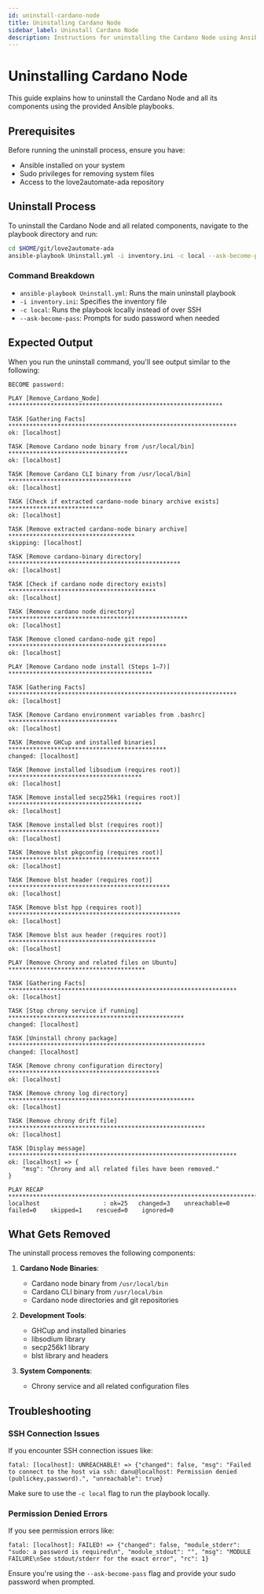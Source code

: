 ```yaml
---
id: uninstall-cardano-node
title: Uninstalling Cardano Node
sidebar_label: Uninstall Cardano Node
description: Instructions for uninstalling the Cardano Node using Ansible playbooks
---
```


# Uninstalling Cardano Node

This guide explains how to uninstall the Cardano Node and all its components using the provided Ansible playbooks.

## Prerequisites

Before running the uninstall process, ensure you have:

- Ansible installed on your system
- Sudo privileges for removing system files
- Access to the love2automate-ada repository

## Uninstall Process

To uninstall the Cardano Node and all related components, navigate to the playbook directory and run:

```bash
cd $HOME/git/love2automate-ada
ansible-playbook Uninstall.yml -i inventory.ini -c local --ask-become-pass
```

### Command Breakdown

- `ansible-playbook Uninstall.yml`: Runs the main uninstall playbook
- `-i inventory.ini`: Specifies the inventory file
- `-c local`: Runs the playbook locally instead of over SSH
- `--ask-become-pass`: Prompts for sudo password when needed

## Expected Output

When you run the uninstall command, you'll see output similar to the following:

```
BECOME password: 

PLAY [Remove_Cardano_Node] *************************************************************

TASK [Gathering Facts] *****************************************************************
ok: [localhost]

TASK [Remove Cardano node binary from /usr/local/bin] **********************************
ok: [localhost]

TASK [Remove Cardano CLI binary from /usr/local/bin] ***********************************
ok: [localhost]

TASK [Check if extracted cardano-node binary archive exists] ***************************
ok: [localhost]

TASK [Remove extracted cardano-node binary archive] ************************************
skipping: [localhost]

TASK [Remove cardano-binary directory] *************************************************
ok: [localhost]

TASK [Check if cardano node directory exists] ******************************************
ok: [localhost]

TASK [Remove cardano node directory] ***************************************************
ok: [localhost]

TASK [Remove cloned cardano-node git repo] *********************************************
ok: [localhost]

PLAY [Remove Cardano node install (Steps 1–7)] *****************************************

TASK [Gathering Facts] *****************************************************************
ok: [localhost]

TASK [Remove Cardano environment variables from .bashrc] *******************************
ok: [localhost]

TASK [Remove GHCup and installed binaries] *********************************************
changed: [localhost]

TASK [Remove installed libsodium (requires root)] **************************************
ok: [localhost]

TASK [Remove installed secp256k1 (requires root)] **************************************
ok: [localhost]

TASK [Remove installed blst (requires root)] *******************************************
ok: [localhost]

TASK [Remove blst pkgconfig (requires root)] *******************************************
ok: [localhost]

TASK [Remove blst header (requires root)] **********************************************
ok: [localhost]

TASK [Remove blst hpp (requires root)] *************************************************
ok: [localhost]

TASK [Remove blst aux header (requires root)] ******************************************
ok: [localhost]

PLAY [Remove Chrony and related files on Ubuntu] ***************************************

TASK [Gathering Facts] *****************************************************************
ok: [localhost]

TASK [Stop chrony service if running] **************************************************
changed: [localhost]

TASK [Uninstall chrony package] ********************************************************
changed: [localhost]

TASK [Remove chrony configuration directory] *******************************************
ok: [localhost]

TASK [Remove chrony log directory] *****************************************************
ok: [localhost]

TASK [Remove chrony drift file] ********************************************************
ok: [localhost]

TASK [Display message] *****************************************************************
ok: [localhost] => {
    "msg": "Chrony and all related files have been removed."
}

PLAY RECAP *****************************************************************************
localhost                  : ok=25   changed=3    unreachable=0    failed=0    skipped=1    rescued=0    ignored=0
```

## What Gets Removed

The uninstall process removes the following components:

1. **Cardano Node Binaries**:
   - Cardano node binary from `/usr/local/bin`
   - Cardano CLI binary from `/usr/local/bin`
   - Cardano node directories and git repositories

2. **Development Tools**:
   - GHCup and installed binaries
   - libsodium library
   - secp256k1 library
   - blst library and headers

3. **System Components**:
   - Chrony service and all related configuration files

## Troubleshooting

### SSH Connection Issues

If you encounter SSH connection issues like:
```
fatal: [localhost]: UNREACHABLE! => {"changed": false, "msg": "Failed to connect to the host via ssh: danu@localhost: Permission denied (publickey,password).", "unreachable": true}
```

Make sure to use the `-c local` flag to run the playbook locally.

### Permission Denied Errors

If you see permission errors like:
```
fatal: [localhost]: FAILED! => {"changed": false, "module_stderr": "sudo: a password is required\n", "module_stdout": "", "msg": "MODULE FAILURE\nSee stdout/stderr for the exact error", "rc": 1}
```

Ensure you're using the `--ask-become-pass` flag and provide your sudo password when prompted.
